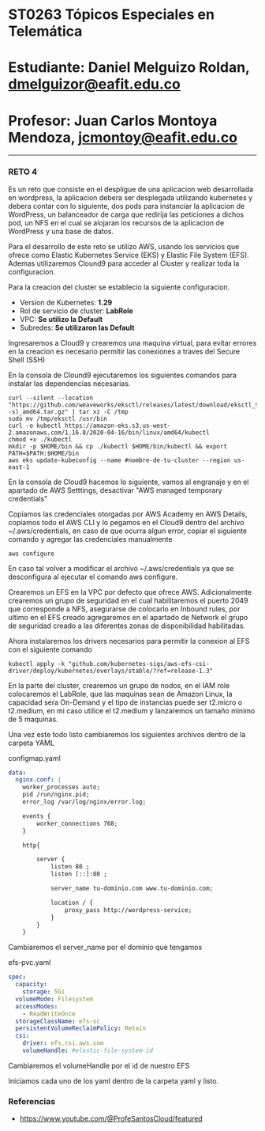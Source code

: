 # **ST0263 Tópicos Especiales en Telemática**

# **Estudiante**: Daniel Melguizo Roldan, dmelguizor@eafit.edu.co

# **Profesor**: Juan Carlos Montoya Mendoza, jcmontoy@eafit.edu.co

*******

### **RETO 4**
Es un reto que consiste en el despligue de una aplicacion web desarrollada en wordpress, la aplicacion debera ser desplegada utilizando kubernetes y debera contar con lo siguiente, dos pods para instanciar la aplicacion de WordPress, un balanceador de carga que redirija las peticiones a dichos pod, un NFS en el cual se alojaran los recursos de la aplicacion de WordPress y una base de datos.

Para el desarrollo de este reto se utilizo AWS, usando los servicios que ofrece como Elastic Kubernetes Service (EKS) y Elastic File System (EFS). Ademas utilizaremos Clound9 para acceder al Cluster y realizar toda la configuracion.

Para la creacion del cluster se establecio la siguiente configuracion.
* Version de Kubernetes: **1.29**
* Rol de servicio de cluster: **LabRole**
* VPC: **Se utilizo la Default**
* Subredes: **Se utilizaron las Default**

Ingresaremos a Cloud9 y crearemos una maquina virtual, para evitar errores en la creacion es necesario permitir las conexiones a traves del Secure Shell (SSH)

En la consola de Clound9 ejecutaremos los siguientes comandos para instalar las dependencias necesarias.

```ssh
curl --silent --location "https://github.com/weaveworks/eksctl/releases/latest/download/eksctl_$(uname -s)_amd64.tar.gz" | tar xz -C /tmp
sudo mv /tmp/eksctl /usr/bin
curl -o kubectl https://amazon-eks.s3.us-west-2.amazonaws.com/1.16.8/2020-04-16/bin/linux/amd64/kubectl
chmod +x ./kubectl
mkdir -p $HOME/bin && cp ./kubectl $HOME/bin/kubectl && export PATH=$PATH:$HOME/bin
aws eks update-kubeconfig --name #nombre-de-tu-cluster --region us-east-1
```

En la consola de Cloud9 hacemos lo siguiente, vamos al engranaje y en el apartado de AWS Setttings, desactivar "AWS managed temporary credentials"

Copiamos las credenciales otorgadas por AWS Academy en AWS Details, copiamos todo el AWS CLI y lo pegamos en el Cloud9 dentro del archivo ~/.aws/credentials, en caso de que ocurra algun error, copiar el siguiente comando y agregar las credenciales manualmente

```ssh
aws configure
```
En caso tal volver a modificar el archivo ~/.aws/credentials ya que se desconfigura al ejecutar el comando aws configure.

Crearemos un EFS en la VPC por defecto que ofrece AWS. Adicionalmente crearemos un grupo de seguridad en el cual habilitaremos el puerto 2049 que corresponde a NFS, asegurarse de colocarlo en Inbound rules, por ultimo en el EFS creado agregaremos en el apartado de Network el grupo de seguridad creado a las diferentes zonas de disponibilidad habilitadas.

Ahora instalaremos los drivers necesarios para permitir la conexion al EFS con el siguiente comando

```ssh
kubectl apply -k "github.com/kubernetes-sigs/aws-efs-csi-driver/deploy/kubernetes/overlays/stable/?ref=release-1.3"
```

En la parte del cluster, crearemos un grupo de nodos, en el IAM role colocaremos el LabRole, que las maquinas sean de Amazon Linux, la capacidad sera On-Demand y el tipo de instancias puede ser t2.micro o t2.medium, en mi caso utilice el t2.medium y lanzaremos un tamaño minimo de 5 maquinas.

Una vez este todo listo cambiaremos los siguientes archivos dentro de la carpeta YAML

configmap.yaml

```yaml
data:
  nginx.conf: |
    worker_processes auto;
    pid /run/nginx.pid;
    error_log /var/log/nginx/error.log;

    events {
        worker_connections 768;
    }

    http{

        server {
            listen 80 ;
            listen [::]:80 ;

            server_name tu-dominio.com www.tu-dominio.com;

            location / {
                proxy_pass http://wordpress-service;
            }
        }
    }
```

Cambiaremos el server_name por el dominio que tengamos

efs-pvc.yaml

```yaml
spec:
  capacity:
    storage: 5Gi
  volumeMode: Filesystem
  accessModes:
    - ReadWriteOnce
  storageClassName: efs-sc
  persistentVolumeReclaimPolicy: Retain
  csi:
    driver: efs.csi.aws.com
    volumeHandle: #elastic-file-system-id
```

Cambiaremos el volumeHandle por el id de nuestro EFS

Iniciamos cada uno de los yaml dentro de la carpeta yaml y listo.

### **Referencias**
* https://www.youtube.com/@ProfeSantosCloud/featured